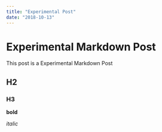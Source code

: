 ```yaml
---
title: "Experimental Post"
date: "2018-10-13"
---
```


# Experimental Markdown Post

This post is a Experimental Markdown Post

## H2
### H3
__bold__

*italic*